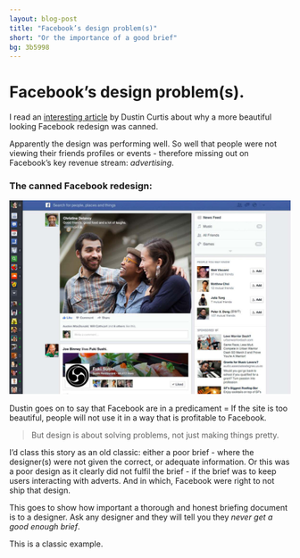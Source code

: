 ```yaml
---
layout: blog-post
title: "Facebook’s design problem(s)"
short: "Or the importance of a good brief"
bg: 3b5998
---
```


# Facebook’s design problem(s).

I read an [interesting article](http://dcurt.is/facebooks-predicament) by Dustin Curtis about why a more beautiful looking Facebook redesign was canned. 

Apparently the design was performing well. So well that people were not viewing their friends profiles or events - therefore missing out on Facebook’s key revenue stream: _advertising_.

### The canned Facebook redesign:
![Facebooks 'prettier' redesign](/img/fb-new.jpg)

Dustin goes on to say that Facebook are in a predicament = If the site is too beautiful, people will not use it in a way that is profitable to Facebook.

> But design is about solving problems, not just making things pretty.

I’d class this story as an old classic: either a poor brief - where the designer(s) were not given the correct, or adequate information. Or this was a poor design as it clearly did not fulfil the brief - if the brief was to keep users interacting with adverts. And in which, Facebook were right to not ship that design.

This goes to show how important a thorough and honest briefing document is to a designer. Ask any designer and they will tell you they _never get a good enough brief_.

This is a classic example.